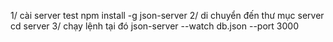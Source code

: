 1/ cài server test
npm install -g json-server
2/ di chuyển đến thư mục server cd server
3/ chạy lệnh tại đó 
json-server --watch db.json --port 3000